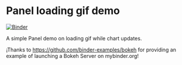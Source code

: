 # Panel loading gif demo

[![Binder](https://mybinder.org/badge_logo.svg)](https://mybinder.org/v2/gh/julioasotodv/datashader-demo-1/master?urlpath=/proxy/5006/main)

A simple Panel demo on loading gif while chart updates.

¡Thanks to https://github.com/binder-examples/bokeh for providing an example of launching a Bokeh Server on mybinder.org!
